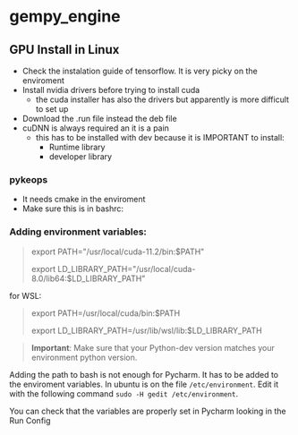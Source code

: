 # gempy_engine


## GPU Install in Linux


- Check the instalation guide of tensorflow. It is very picky on the enviroment
- Install nvidia drivers before trying to install cuda
    - the cuda installer has also the drivers but apparently is more difficult to set up
- Download the .run file instead the deb file
- cuDNN is always required an it is a pain
  + this has to be installed with dev because it is IMPORTANT to install:
    - Runtime library
    - developer library
  
### pykeops
  - It needs cmake in the enviroment
  - Make sure this is in bashrc:


### Adding environment variables:

>  export PATH="/usr/local/cuda-11.2/bin:$PATH"
> 
>  export LD_LIBRARY_PATH="/usr/local/cuda-8.0/lib64:$LD_LIBRARY_PATH"

for WSL:
>  export PATH=/usr/local/cuda/bin:$PATH
> 
>  export LD_LIBRARY_PATH=/usr/lib/wsl/lib:$LD_LIBRARY_PATH

> **Important**: Make sure that your Python-dev version matches your environment python version.

Adding the path to bash is not enough for Pycharm. It has to be added to the enviroment variables. In ubuntu is on the file `/etc/environment`. Edit it with the following command `sudo -H gedit /etc/environment`.

You can check that the variables are properly set in Pycharm looking in the Run Config

